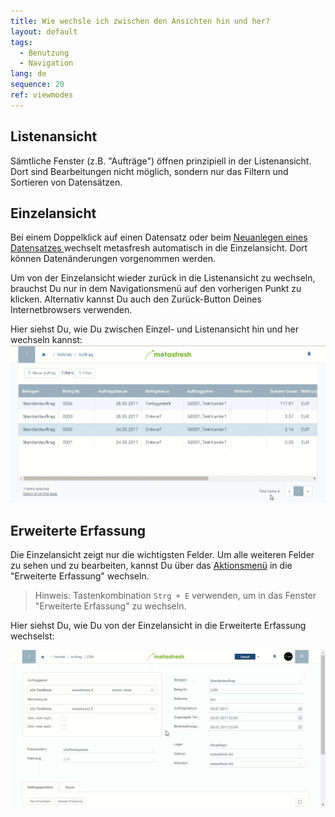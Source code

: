 ```yaml
---
title: Wie wechsle ich zwischen den Ansichten hin und her?
layout: default
tags:
  - Benutzung
  - Navigation
lang: de
sequence: 20
ref: viewmodes
---
```


## Listenansicht
Sämtliche Fenster (z.B. "Aufträge") öffnen prinzipiell in der Listenansicht. Dort sind Bearbeitungen nicht möglich, sondern nur das Filtern und Sortieren von Datensätzen.

## Einzelansicht
Bei einem Doppelklick auf einen Datensatz oder beim [Neuanlegen eines Datensatzes ](Neuer_Datensatz_Fenster_Webui) wechselt metasfresh automatisch in die Einzelansicht.
Dort können Datenänderungen vorgenommen werden.

Um von der Einzelansicht wieder zurück in die Listenansicht zu wechseln, brauchst Du nur in dem Navigationsmenü auf den vorherigen Punkt zu klicken. Alternativ kannst Du auch den Zurück-Button Deines Internetbrowsers verwenden.

Hier siehst Du, wie Du zwischen Einzel- und Listenansicht hin und her wechseln kannst:
![](assets/einzelundlistenansicht.gif)


## Erweiterte Erfassung
Die Einzelansicht zeigt nur die wichtigsten Felder. Um alle weiteren Felder zu sehen und zu bearbeiten, kannst Du über das [Aktionsmenü](AktionStarten) in die "Erweiterte Erfassung" wechseln.
 > Hinweis: Tastenkombination `Strg + E` verwenden, um in das Fenster "Erweiterte Erfassung" zu wechseln.

Hier siehst Du, wie Du von der Einzelansicht in die Erweiterte Erfassung wechselst:

![](assets/advancededit.gif)
